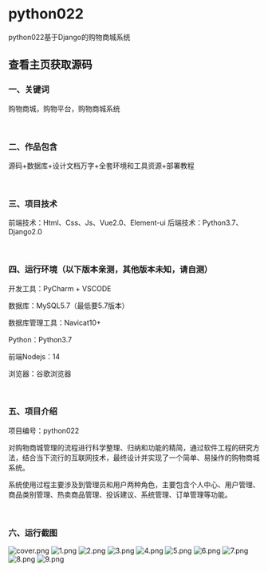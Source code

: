 # python022
python022基于Django的购物商城系统
 
## 查看主页获取源码


### 一、关键词

购物商城，购物平台，购物商城系统

<br/>

### 二、作品包含

源码+数据库+设计文档万字+全套环境和工具资源+部署教程


<br/>

### 三、项目技术

前端技术：Html、Css、Js、Vue2.0、Element-ui
后端技术：Python3.7、Django2.0

  

<br/>

### 四、运行环境（以下版本亲测，其他版本未知，请自测）

开发工具：PyCharm + VSCODE

数据库：MySQL5.7（最低要5.7版本）

数据库管理工具：Navicat10+

Python：Python3.7

前端Nodejs：14

浏览器：谷歌浏览器



<br/>

### 五、项目介绍

项目编号：python022

对购物商城管理的流程进行科学整理、归纳和功能的精简，通过软件工程的研究方法，结合当下流行的互联网技术，最终设计并实现了一个简单、易操作的购物商城系统。


系统使用过程主要涉及到管理员和用户两种角色，主要包含个人中心、用户管理、商品类别管理、热卖商品管理、投诉建议、系统管理、订单管理等功能。


<br/>

### 六、运行截图

![cover.png](./cover.png)
![1.png](./1.png)
![2.png](./2.png)
![3.png](./3.png)
![4.png](./4.png)
![5.png](./5.png)
![6.png](./6.png)
![7.png](./7.png)
![8.png](./8.png)
![9.png](./9.png)
